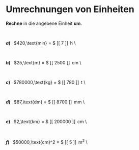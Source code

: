 <!--
version:  0.0.1

language: de

@style
input {
    text-align: center;
}

.flex-container {
    display: flex;
    flex-wrap: wrap;
    align-items: stretch;
    gap: 20px;
}

.flex-child {
    flex: 1;
    min-width: 350px;
    margin-right: 20px;
}

@media (max-width: 400px) {
    .flex-child {
        flex: 100%;
        margin-right: 0;
    }
}
@end

formula: \carry   \textcolor{red}{\scriptsize #1}
formula: \digit   \rlap{\carry{#1}}\phantom{#2}#2
formula: \permil  \text{‰}

import: https://raw.githubusercontent.com/LiaTemplates/Tikz-Jax/main/README.md

script: https://cdn.jsdelivr.net/gh/LiaTemplates/Tikz-Jax@main/dist/index.js


tags: Einheiten, Länge, Zeit, Masse, Fläche, leicht, sehr niedrig, Angeben

comment: Rechne von der einen Einheit in eine andere um.

author: Martin Lommatzsch

-->




# Umrechnungen von Einheiten

**Rechne** in die angebene Einheit **um**.

<br>


<section class="flex-container">

<div class="flex-child">

__$a)\;\;$__ $420\,\text{min} = $ [[    7   ]] $\,\text{h}$ \

</div>
<br>
<div class="flex-child">

__$b)\;\;$__ $25\,\text{m} = $ [[  2500  ]] $\,\text{cm}$ \

</div>
<br>
<div class="flex-child">

__$c)\;\;$__ $780000\,\text{kg} = $ [[   780  ]] $\,\text{t}$ \

</div>
<br>
<div class="flex-child">

__$d)\;\;$__ $87\,\text{dm} = $ [[  8700  ]] $\,\text{mm}$ \

</div>
<br>
<div class="flex-child">

__$e)\;\;$__ $2\,\text{km} = $ [[ 200000 ]] $\,\text{cm}$ \

</div>
<br>
<div class="flex-child">

__$f)\;\;$__ $50000\,\text{cm}^2 = $ [[   5   ]] $\,\text{m}^2$ \

</div>


</section>

<br>
<br>
<br>
<br>
<br>